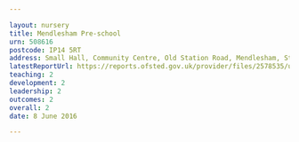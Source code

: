 ```yaml
---

layout: nursery
title: Mendlesham Pre-school
urn: 508616
postcode: IP14 5RT
address: Small Hall, Community Centre, Old Station Road, Mendlesham, Stowmarket, Suffolk, IP14 5RT
latestReportUrl: https://reports.ofsted.gov.uk/provider/files/2578535/urn/508616.pdf
teaching: 2
development: 2
leadership: 2
outcomes: 2
overall: 2
date: 8 June 2016

---
```

